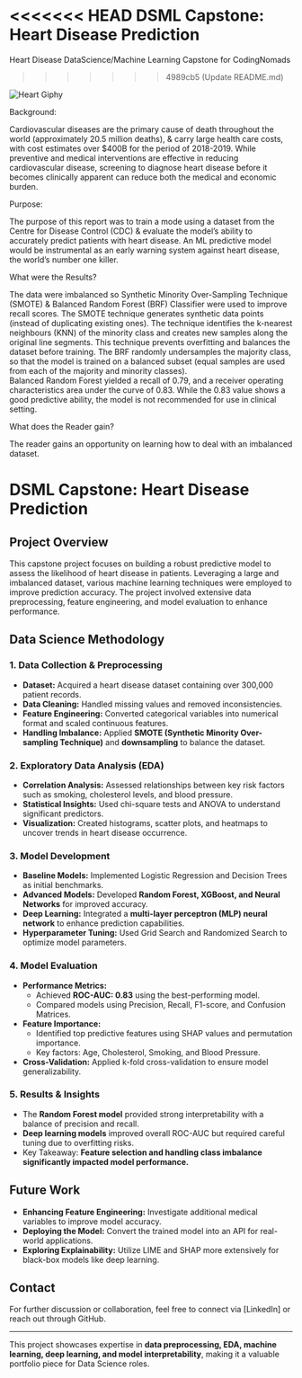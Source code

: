 <<<<<<< HEAD
DSML Capstone: Heart Disease Prediction
=======
Heart Disease DataScience/Machine Learning Capstone for CodingNomads
>>>>>>> 4989cb5 (Update README.md)

![Heart Giphy](https://github.com/user-attachments/assets/9ec55a36-5020-4297-b900-e7176bfe13d1)

Background:

Cardiovascular diseases are the primary cause of death throughout the world (approximately 20.5 million deaths), & carry large health care costs, with cost estimates over $400B for the period of 2018-2019. While preventive and medical interventions are effective in reducing cardiovascular disease, screening to diagnose heart disease before it becomes clinically apparent can reduce both the medical and economic burden.


Purpose:

The purpose of this report was to train a mode using a dataset from the Centre for Disease Control (CDC) & evaluate the model’s ability to accurately predict patients with heart disease. An ML predictive model would be instrumental as an early warning system against heart disease, the world’s number one killer.


What were the Results?

The data were imbalanced so Synthetic Minority Over-Sampling Technique (SMOTE) & Balanced Random Forest (BRF) Classifier were used to improve recall scores. The SMOTE technique generates synthetic data points (instead of duplicating existing ones). The technique identifies the k-nearest neighbours (KNN) of the minority class and creates new samples along the original line segments. This technique prevents overfitting and balances the dataset before training. The BRF randomly undersamples the majority class, so that the model is trained on a balanced subset (equal samples are used from each of the majority and minority classes).  
Balanced Random Forest yielded a recall of 0.79, and a receiver operating characteristics area under the curve of 0.83. While the 0.83 value shows a good predictive ability, the model is not recommended for use in clinical setting. 


What does the Reader gain?

The reader gains an opportunity on learning how to deal with an imbalanced dataset.



# DSML Capstone: Heart Disease Prediction

## Project Overview
This capstone project focuses on building a robust predictive model to assess the likelihood of heart disease in patients. Leveraging a large and imbalanced dataset, various machine learning techniques were employed to improve prediction accuracy. The project involved extensive data preprocessing, feature engineering, and model evaluation to enhance performance.

## Data Science Methodology

### 1. Data Collection & Preprocessing
- **Dataset:** Acquired a heart disease dataset containing over 300,000 patient records.
- **Data Cleaning:** Handled missing values and removed inconsistencies.
- **Feature Engineering:** Converted categorical variables into numerical format and scaled continuous features.
- **Handling Imbalance:** Applied **SMOTE (Synthetic Minority Over-sampling Technique)** and **downsampling** to balance the dataset.

### 2. Exploratory Data Analysis (EDA)
- **Correlation Analysis:** Assessed relationships between key risk factors such as smoking, cholesterol levels, and blood pressure.
- **Statistical Insights:** Used chi-square tests and ANOVA to understand significant predictors.
- **Visualization:** Created histograms, scatter plots, and heatmaps to uncover trends in heart disease occurrence.

### 3. Model Development
- **Baseline Models:** Implemented Logistic Regression and Decision Trees as initial benchmarks.
- **Advanced Models:** Developed **Random Forest, XGBoost, and Neural Networks** for improved accuracy.
- **Deep Learning:** Integrated a **multi-layer perceptron (MLP) neural network** to enhance prediction capabilities.
- **Hyperparameter Tuning:** Used Grid Search and Randomized Search to optimize model parameters.

### 4. Model Evaluation
- **Performance Metrics:**
  - Achieved **ROC-AUC: 0.83** using the best-performing model.
  - Compared models using Precision, Recall, F1-score, and Confusion Matrices.
- **Feature Importance:**
  - Identified top predictive features using SHAP values and permutation importance.
  - Key factors: Age, Cholesterol, Smoking, and Blood Pressure.
- **Cross-Validation:** Applied k-fold cross-validation to ensure model generalizability.

### 5. Results & Insights
- The **Random Forest model** provided strong interpretability with a balance of precision and recall.
- **Deep learning models** improved overall ROC-AUC but required careful tuning due to overfitting risks.
- Key Takeaway: **Feature selection and handling class imbalance significantly impacted model performance.**

## Future Work
- **Enhancing Feature Engineering:** Investigate additional medical variables to improve model accuracy.
- **Deploying the Model:** Convert the trained model into an API for real-world applications.
- **Exploring Explainability:** Utilize LIME and SHAP more extensively for black-box models like deep learning.

## Contact
For further discussion or collaboration, feel free to connect via [LinkedIn] or reach out through GitHub.

---

This project showcases expertise in **data preprocessing, EDA, machine learning, deep learning, and model interpretability**, making it a valuable portfolio piece for Data Science roles.
